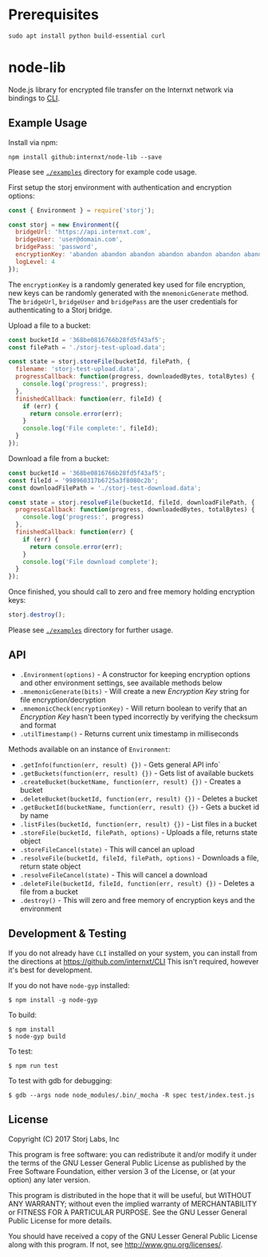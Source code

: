 # Prerequisites

```
sudo apt install python build-essential curl
```

# node-lib

Node.js library for encrypted file transfer on the Internxt network via bindings to [CLI](https://github.com/internxt/CLI).

## Example Usage

Install via npm:
```
npm install github:internxt/node-lib --save
```

Please see [`./examples`](/examples) directory for example code usage.

First setup the storj environment with authentication and encryption options:

```js
const { Environment } = require('storj');

const storj = new Environment({
  bridgeUrl: 'https://api.internxt.com',
  bridgeUser: 'user@domain.com',
  bridgePass: 'password',
  encryptionKey: 'abandon abandon abandon abandon abandon abandon abandon abandon abandon abandon abandon about',
  logLevel: 4
});
```

The `encryptionKey` is a randomly generated key used for file encryption, new keys can be randomly generated with the `mnemonicGenerate` method. The `bridgeUrl`, `bridgeUser` and `bridgePass` are the user credentials for authenticating to a Storj bridge.

Upload a file to a bucket:
```js
const bucketId = '368be0816766b28fd5f43af5';
const filePath = './storj-test-upload.data';

const state = storj.storeFile(bucketId, filePath, {
  filename: 'storj-test-upload.data',
  progressCallback: function(progress, downloadedBytes, totalBytes) {
    console.log('progress:', progress);
  },
  finishedCallback: function(err, fileId) {
    if (err) {
      return console.error(err);
    }
    console.log('File complete:', fileId);
  }
});

```

Download a file from a bucket:

```js
const bucketId = '368be0816766b28fd5f43af5';
const fileId = '998960317b6725a3f8080c2b';
const downloadFilePath = './storj-test-download.data';

const state = storj.resolveFile(bucketId, fileId, downloadFilePath, {
  progressCallback: function(progress, downloadedBytes, totalBytes) {
    console.log('progress:', progress)
  },
  finishedCallback: function(err) {
    if (err) {
      return console.error(err);
    }
    console.log('File download complete');
  }
});
```

Once finished, you should call to zero and free memory holding encryption keys:

```js
storj.destroy();
```

Please see [`./examples`](/examples) directory for further usage.

## API

- `.Environment(options)` - A constructor for keeping encryption options and other environment settings, see available methods below
- `.mnemonicGenerate(bits)` - Will create a new *Encryption Key* string for file encryption/decryption
- `.mnemonicCheck(encryptionKey)` - Will return boolean to verify that an *Encryption Key* hasn't been typed incorrectly by verifying the checksum and format
- `.utilTimestamp()` - Returns current unix timestamp in milliseconds

Methods available on an instance of `Environment`:

- `.getInfo(function(err, result) {})` - Gets general API info`
- `.getBuckets(function(err, result) {})` - Gets list of available buckets
- `.createBucket(bucketName, function(err, result) {})` - Creates a bucket
- `.deleteBucket(bucketId, function(err, result) {})` - Deletes a bucket
- `.getBucketId(bucketName, function(err, result) {})` - Gets a bucket id by name
- `.listFiles(bucketId, function(err, result) {})` - List files in a bucket
- `.storeFile(bucketId, filePath, options)` - Uploads a file, returns state object
- `.storeFileCancel(state)` - This will cancel an upload
- `.resolveFile(bucketId, fileId, filePath, options)` - Downloads a file, return state object
- `.resolveFileCancel(state)` - This will cancel a download
- `.deleteFile(bucketId, fileId, function(err, result) {})` - Deletes a file from a bucket
- `.destroy()` - This will zero and free memory of encryption keys and the environment

## Development & Testing

If you do not already have `CLI` installed on your system, you can install from the directions at https://github.com/internxt/CLI This isn't required, however it's best for development.

If you do not have `node-gyp` installed:

```
$ npm install -g node-gyp
```

To build:

```
$ npm install
$ node-gyp build
```

To test:

```
$ npm run test
```

To test with gdb for debugging:
```
$ gdb --args node node_modules/.bin/_mocha -R spec test/index.test.js
```

## License

Copyright (C) 2017 Storj Labs, Inc

This program is free software: you can redistribute it and/or modify
it under the terms of the GNU Lesser General Public License as published by
the Free Software Foundation, either version 3 of the License, or
(at your option) any later version.

This program is distributed in the hope that it will be useful,
but WITHOUT ANY WARRANTY; without even the implied warranty of
MERCHANTABILITY or FITNESS FOR A PARTICULAR PURPOSE.  See the
GNU Lesser General Public License for more details.

You should have received a copy of the GNU Lesser General Public License
along with this program.  If not, see <http://www.gnu.org/licenses/>.
